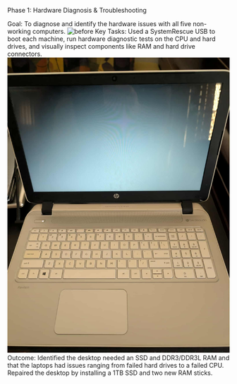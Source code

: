 Phase 1: Hardware Diagnosis & Troubleshooting

Goal: To diagnose and identify the hardware issues with all five non-working computers.
![before](images/p1.0.jpg)
Key Tasks: Used a SystemRescue USB to boot each machine, run hardware diagnostic tests on the CPU and hard drives, and visually inspect components like RAM and hard drive connectors.
![before](images\p1.0.jfif)
Outcome: Identified the desktop needed an SSD and DDR3/DDR3L RAM and that the laptops had issues ranging from failed hard drives to a failed CPU. Repaired the desktop by installing a 1TB SSD and two new RAM sticks.
